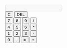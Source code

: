
<!DOCTYPE html>
<html>
<head>
  <title>Simple Calculator</title>
  <meta charset="UTF-8">
    <meta name="viewport" content="width=device-width, initial-scale=1.0">
  <style>.calculator {
    width: 300px;
    margin: 50px auto;
    padding: 20px;
    background-color: #f0f0f0;
    border: 1px solid #ccc;
    border-radius: 10px;
    box-shadow: 0 0 10px rgba(0, 0, 0, 0.1);
}

#display {
    width: 100%;
    height: 40px;
    font-size: 24px;
    text-align: right;
    padding: 10px;
    border: none;
    border-radius: 10px;
    background-color: #fff;
}

.buttons {
    display: grid;
    grid-template-columns: repeat(4, 1fr);
    gap: 10px;
    margin-top: 20px;
}

button {
    padding: 20px;
    font-size: 18px;
    border: none;
    border-radius: 10px;
    cursor: pointer;
}

.number {
    background-color: #add8e6; /* Light blue */
}

.operator {
    background-color: #ffc107; /* Orange */
}

.equals {
    background-color: #34c759; /* Green */
    grid-column: 2/4;
}

.clear {
    background-color: #ff3737; /* Red */
    grid-column: 1/5;
}
</style>
</head>
<body>
  <div id="calculator">
    <input type="text" id="display" disabled>
    <div>
      <button class="button" onclick="document.getElementById('display').value=''">C</button>
      <button class="button" onclick="document.getElementById('display').value = document.getElementById('display').value.slice(0, -1)">DEL</button>
    </div>
    <div>
      <button class="button" onclick="document.getElementById('display').value += '7'">7</button>
      <button class="button" onclick="document.getElementById('display').value += '8'">8</button>
      <button class="button" onclick="document.getElementById('display').value += '9'">9</button>
      <button class="button" onclick="document.getElementById('display').value += '/'">/</button>
    </div>
    <div>
      <button class="button" onclick="document.getElementById('display').value += '4'">4</button>
      <button class="button" onclick="document.getElementById('display').value += '5'">5</button>
      <button class="button" onclick="document.getElementById('display').value += '6'">6</button>
      <button class="button" onclick="document.getElementById('display').value += '*'">*</button>
    </div>
    <div>
      <button class="button" onclick="document.getElementById('display').value += '1'">1</button>
      <button class="button" onclick="document.getElementById('display').value += '2'">2</button>
      <button class="button" onclick="document.getElementById('display').value += '3'">3</button>
      <button class="button" onclick="document.getElementById('display').value += '-'">-</button>
    </div>
    <div>
      <button class="button" onclick="document.getElementById('display').value += '0'">0</button>
      <button class="button" onclick="document.getElementById('display').value += '.'">.</button>
      <button class="button" onclick="document.getElementById('display').value = eval(document.getElementById('display').value)">=</button>
      <button class="button" onclick="document.getElementById('display').value += '+'">+</button>
    </div>
  </div>
</body>
</html>
